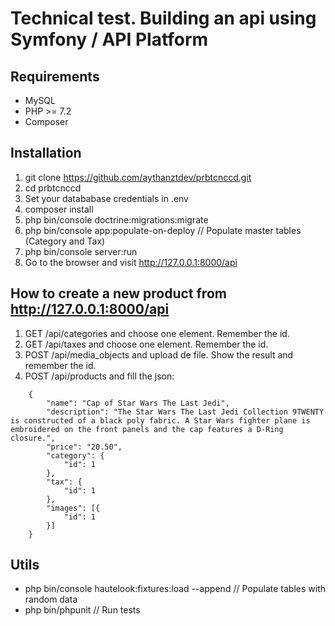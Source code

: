 # Technical test. Building an api using Symfony / API Platform

## Requirements
* MySQL
* PHP >= 7.2
* Composer

## Installation
1. git clone https://github.com/aythanztdev/prbtcnccd.git
2. cd prbtcnccd
3. Set your datababase credentials in .env
4. composer install
5. php bin/console doctrine:migrations:migrate
6. php bin/console app:populate-on-deploy // Populate master tables (Category and Tax)
7. php bin/console server:run
8. Go to the browser and visit http://127.0.0.1:8000/api

## How to create a new product from http://127.0.0.1:8000/api 
1. GET /api/categories and choose one element. Remember the id.
2. GET /api/taxes and choose one element. Remember the id.
3. POST /api/media_objects and upload de file. Show the result and remember the id.
4. POST /api/products and fill the json:
```
    {
	    "name": "Cap of Star Wars The Last Jedi",
	    "description": "The Star Wars The Last Jedi Collection 9TWENTY is constructed of a black poly fabric. A Star Wars fighter plane is embroidered on the front panels and the cap features a D-Ring closure.",
	    "price": "20.50",
	    "category": {
		    "id": 1
	    },
	    "tax": {
		    "id": 1
	    },
	    "images": [{
		    "id": 1
	    }]
    }
```

## Utils
* php bin/console hautelook:fixtures:load --append // Populate tables with random data
* php bin/phpunit // Run tests
